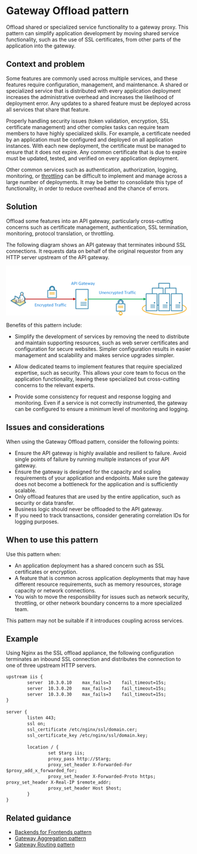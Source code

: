 # Gateway Offload pattern

Offload shared or specialized service functionality to a gateway proxy. This pattern can simplify application development by moving shared service functionality, such as the use of SSL certificates, from other parts of the application into the gateway.

## Context and problem

Some features are commonly used across multiple services, and these features require configuration, management, and maintenance. A shared or specialized service that is distributed with every application deployment increases the administrative overhead and increases the likelihood of deployment error. Any updates to a shared feature must be deployed across all services that share that feature.

Properly handling security issues (token validation, encryption, SSL certificate management) and other complex tasks can require team members to have highly specialized skills. For example, a certificate needed by an application must be configured and deployed on all application instances. With each new deployment, the certificate must be managed to ensure that it does not expire. Any common certificate that is due to expire must be updated, tested, and verified on every application deployment.

Other common services such as authentication, authorization, logging, monitoring, or [throttling](./throttling.md) can be difficult to implement and manage across a large number of deployments. It may be better to consolidate this type of functionality, in order to reduce overhead and the chance of errors.

## Solution

Offload some features into an API gateway, particularly cross-cutting concerns such as certificate management, authentication, SSL termination, monitoring, protocol translation, or throttling. 

The following diagram shows an API gateway that terminates inbound SSL connections. It requests data on behalf of the original requestor from any HTTP server upstream of the API gateway.

 ![](./_images/gateway-offload.png)
 
Benefits of this pattern include:

- Simplify the development of services by removing the need to distribute and maintain supporting resources, such as web server certificates and configuration for secure websites. Simpler configuration results in easier management and scalability and makes service upgrades simpler.

- Allow dedicated teams to implement features that require specialized expertise, such as security. This allows your core team to focus on the application functionality, leaving these specialized but cross-cutting concerns to the relevant experts.

- Provide some consistency for request and response logging and monitoring. Even if a service is not correctly instrumented, the gateway can be configured to ensure a minimum level of monitoring and logging.

## Issues and considerations

When using the Gateway Offload pattern, consider the following points:

- Ensure the API gateway is highly available and resilient to failure. Avoid single points of failure by running multiple instances of your API gateway. 
- Ensure the gateway is designed for the capacity and scaling requirements of your application and endpoints. Make sure the gateway does not become a bottleneck for the application and is sufficiently scalable.
- Only offload features that are used by the entire application, such as security or data transfer.
- Business logic should never be offloaded to the API gateway. 
- If you need to track transactions, consider generating correlation IDs for logging purposes.

## When to use this pattern

Use this pattern when:

- An application deployment has a shared concern such as SSL certificates or encryption.
- A feature that is common across application deployments that may have different resource requirements, such as memory resources, storage capacity or network connections.
- You wish to move the responsibility for issues such as network security, throttling, or other network boundary concerns to a more specialized team.

This pattern may not be suitable if it introduces coupling across services.

## Example

Using Nginx as the SSL offload appliance, the following configuration terminates an inbound SSL connection and distributes the connection to one of three upstream HTTP servers.

```
upstream iis {
    	server  10.3.0.10    max_fails=3 	fail_timeout=15s;
    	server  10.3.0.20    max_fails=3 	fail_timeout=15s;
    	server  10.3.0.30    max_fails=3 	fail_timeout=15s;
}

server {
    	listen 443;
    	ssl on;
    	ssl_certificate /etc/nginx/ssl/domain.cer;
    	ssl_certificate_key /etc/nginx/ssl/domain.key;

    	location / {
            	set $targ iis;
            	proxy_pass http://$targ;
            	proxy_set_header X-Forwarded-For $proxy_add_x_forwarded_for;
            	proxy_set_header X-Forwarded-Proto https;
proxy_set_header X-Real-IP $remote_addr;
            	proxy_set_header Host $host;
    	}
}
```

## Related guidance

- [Backends for Frontends pattern](./backends-for-frontends.md)
- [Gateway Aggregation pattern](./gateway-aggregation.md)
- [Gateway Routing pattern](./gateway-routing.md)

